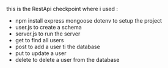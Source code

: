this is the RestApi checkpoint where i used :
- npm install express mongoose dotenv to setup the project
- user.js to create a schema
- server.js to run the server
- get to find all users
- post to add a user ti the database
- put to update a user
- delete to delete a user from the database
